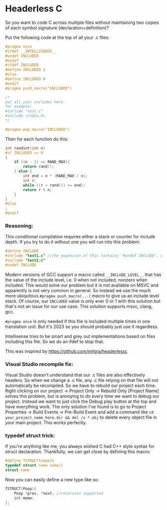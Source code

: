 # Headerless C
So you want to code C across multiple files without maintaining two copies of each symbol signature (declaration+definition)?

Put the following code at the top of all your .c files:
```c
#pragma once
#ifdef __INTELLISENSE__
#undef INCLUDED
#endif
#ifdef INCLUDED
#define INCLUDED 1
#else
#define INCLUDED 0
#endif
#pragma push_macro("INCLUDED")

/*
put all your includes here.
for example:
#include "test.c"
#include <stdio.h>
*/

#pragma pop_macro("INCLUDED")
```

Then for each function do this:
```c
int randint(int n)
#if INCLUDED == 0
{
    if ((n - 1) == RAND_MAX){
        return rand();
    } else {
        int end = n * (RAND_MAX / n);
        int r;
        while ((r = rand()) >= end);
        return r % n;
    }
}
#else
;
#endif
```

### Reasoning:
This conditional compilation requires either a stack or counter for include depth.
If you try to do it without one you will run into this problem:
```c
#define INCLUDE
#include "test1.c" //the expansion of this contains "#undef INCLUDE", which causes test2.c to be included with implementations
#include "test2.c"
#undef INCLUDE
```

Modern versions of GCC support a macro called `__INCLUDE_LEVEL__` that has the value of the include level, i.e. 0 when not included, nonzero when included. This would solve our problem but it is not available on MSVC and apparently is not very common in general. So instead we use the much more ubiquitous `#pragma push_macro(...)` macro to give us an include level stack. Of course, our `INCLUDED` value is only ever 0 or 1 with this solution but that's not an issue for our use case. This solution supports msvc, clang, gcc.

`#pragma once` is only needed if this file is included multiple times in one translation unit. But it's 2023 so you should probably just use it regardless.

Intellisense tries to be smart and grey out implementations based on files including this file. So we do an ifdef to stop that.

This was inspired by https://github.com/milgra/headerlessc

### Visual Studio recompile fix:
Visual Studio doesn't understand that our .c files are also effectively headers. So when we change a .c file, any .c file relying on that file will not automatically be recompiled. So we have to rebuild our project each time. Right clicking on our project -> Project Only -> Rebuild Only \[Project Name\] solves this problem, but is annoying to do every time we want to debug our project. Instead we want to just click the Debug play button at the top and have everything work. The only solution I've found is to go to Project Properties -> Build Events -> Pre-Build Event and add a command like `cd your_project_name_here.dir && del /s *.obj` to delete every object file in your main project. This works perfectly.

### typedef struct trick:
If you're anything like me, you always wished C had C++ style syntax for struct declaration. Thankfully, we can get close by defining this macro:
```c
#define TSTRUCT(name)\
typedef struct name name;\
struct name
```
Now you can easily define a new type like so:
```c
TSTRUCT(Poop){
    Poop *prev, *next; //recursion supported
    int meme;
};
```
